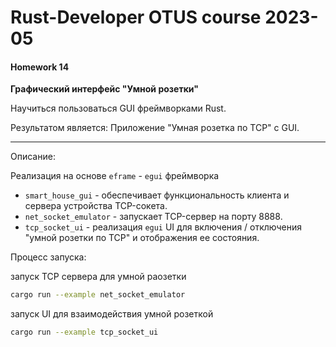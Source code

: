 # Rust-Developer OTUS course 2023-05

#### Homework 14


**Графический интерфейс "Умной розетки"**

Научиться пользоваться GUI фреймворками Rust.

Результатом является:
Приложение "Умная розетка по TCP" с GUI.

---

Описание:

Реализация на основе `eframe` - `egui` фреймворка

- `smart_house_gui` - обеспечивает функциональность клиента и сервера устройства TCP-сокета.
- `net_socket_emulator` -  запускает TCP-сервер на порту 8888.
- `tcp_socket_ui` - реализация `egui` UI для включения / отключения "умной розетки по TCP" и отображения ее состояния.

Процесс запуска:

запуск TCP сервера для умной раозетки
```bash
cargo run --example net_socket_emulator
```

запуск UI для взаимодействия умной розеткой
```bash
cargo run --example tcp_socket_ui
```
